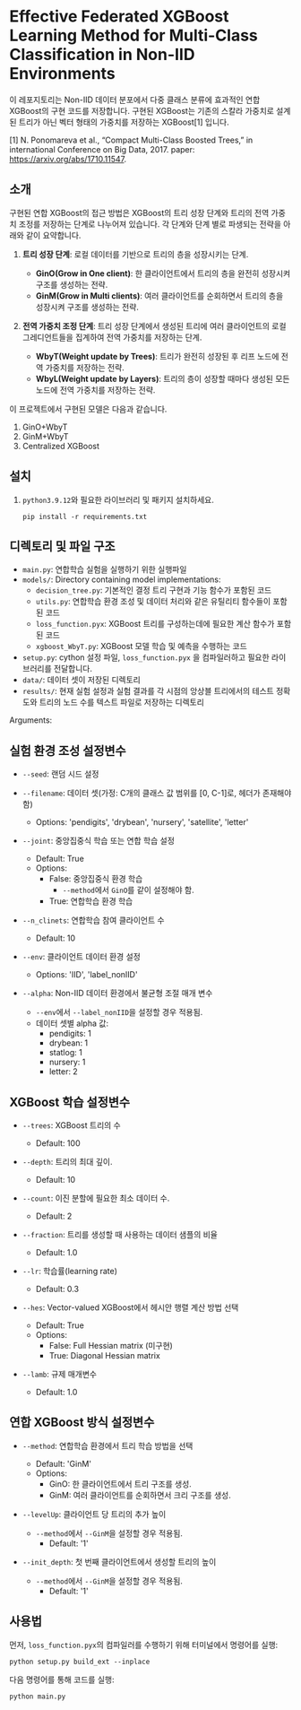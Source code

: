 # Effective Federated XGBoost Learning Method for Multi-Class Classification in Non-IID Environments

이 레포지토리는 Non-IID 데이터 분포에서 다중 클래스 분류에 효과적인 연합 XGBoost의 구현 코드를 저장합니다.
구현된 XGBoost는 기존의 스칼라 가중치로 설계된 트리가 아닌 벡터 형태의 가중치를 저장하는 XGBoost[1] 입니다.

[1] N. Ponomareva et al., “Compact Multi-Class Boosted Trees,” in international Conference on Big Data, 2017.
paper: https://arxiv.org/abs/1710.11547.

## 소개

구현된 연합 XGBoost의 접근 방법은 XGBoost의 트리 성장 단계와 트리의 전역 가중치 조정를 저장하는 단계로 나누어져 있습니다.
각 단계와 단계 별로 파생되는 전략을 아래와 같이 요약합니다.

1. **트리 성장 단계**: 로컬 데이터를 기반으로 트리의 층을 성장시키는 단계.
   - **GinO(Grow in One client)**: 한 클라이언트에서 트리의 층을 완전히 성장시켜 구조를 생성하는 전략.
   - **GinM(Grow in Multi clients)**: 여러 클라이언트를 순회하면서 트리의 층을 성장시켜 구조를 생성하는 전략.


2. **전역 가중치 조정 단계**: 트리 성장 단계에서 생성된 트리에 여러 클라이언트의 로컬 그레디언트들을 집계하여 전역 가중치를 저장하는 단계.
   - **WbyT(Weight update by Trees)**: 트리가 완전히 성장된 후 리프 노드에 전역 가중치를 저장하는 전략.
   - **WbyL(Weight update by Layers)**: 트리의 층이 성장할 때마다 생성된 모든 노드에 전역 가중치를 저장하는 전략. 

이 프로젝트에서 구현된 모델은 다음과 같습니다.
1. GinO+WbyT 
2. GinM+WbyT
3. Centralized XGBoost

## 설치

1. `python3.9.12`와 필요한 라이브러리 및 패키지 설치하세요.
   ```
   pip install -r requirements.txt
   ```

## 디렉토리 및 파일 구조

- `main.py`: 연합학습 실험을 실행하기 위한 실행파일 
- `models/`: Directory containing model implementations:
  - `decision_tree.py`: 기본적인 결정 트리 구현과 기능 함수가 포함된 코드 
  - `utils.py`: 연합학습 환경 조성 및 데이터 처리와 같은 유틸리티 함수들이 포함된 코드
  - `loss_function.pyx`: XGBoost 트리를 구성하는데에 필요한 계산 함수가 포함된 코드
  - `xgboost_WbyT.py`: XGBoost 모델 학습 및 예측을 수행하는 코드
- `setup.py`: cython 설정 파일, `loss_function.pyx` 을 컴파일러하고 필요한 라이브러리를 전달합니다.
- `data/`: 데이터 셋이 저장된 디렉토리
- `results/`: 현재 실험 설정과 실험 결과를 각 시점의 앙상블 트리에서의 테스트 정확도와 트리의 노드 수를 텍스트 파일로 저장하는 디렉토리

Arguments:

## 실험 환경 조성 설정변수
- `--seed`: 랜덤 시드 설정 
  
- `--filename`: 데이터 셋(가정: C개의 클래스 값 범위를 [0, C-1]로, 헤더가 존재해야 함) 
  - Options: 'pendigits', 'drybean', 'nursery', 'satellite', 'letter'

- `--joint`: 중앙집중식 학습 또는 연합 학습 설정 
  - Default: True
  - Options:
    - False: 중앙집중식 환경 학습
      - `--method`에서 `GinO`를 같이 설정해야 함.
    - True: 연합학습 환경 학습

- `--n_clinets`: 연합학습 참여 클라이언트 수 
  - Default: 10
  
- `--env`: 클라이언트 데이터 환경 설정 
  - Options: 'IID', 'label_nonIID'

- `--alpha`: Non-IID 데이터 환경에서 불균형 조절 매개 변수
  - `--env`에서 `--label_nonIID`을 설정할 경우 적용됨.
  - 데이터 셋별 alpha 값:
    - pendigits: 1
    - drybean: 1
    - statlog: 1
    - nursery: 1
    - letter: 2

## XGBoost 학습 설정변수
- `--trees`: XGBoost 트리의 수 
  - Default: 100
  
- `--depth`: 트리의 최대 깊이. 
  - Default: 10

- `--count`: 이진 분할에 필요한 최소 데이터 수. 
  - Default: 2

- `--fraction`: 트리를 생성할 때 사용하는 데이터 샘플의 비율
  - Default: 1.0

- `--lr`: 학습률(learning rate)
  - Default: 0.3
  
- `--hes`: Vector-valued XGBoost에서 헤시안 행렬 계산 방법 선택
  - Default: True
  - Options:
    - False: Full Hessian matrix (미구현)
    - True: Diagonal Hessian matrix
    
- `--lamb`: 규제 매개변수
  - Default: 1.0

## 연합 XGBoost 방식 설정변수

- `--method`: 연합학습 환경에서 트리 학습 방법을 선택
  - Default: 'GinM'
  - Options:
    - GinO: 한 클라이언트에서 트리 구조를 생성.
    - GinM: 여러 클라이언트를 순회하면서 크리 구조를 생성.

- `--levelUp`: 클라이언트 당 트리의 추가 높이
  - `--method`에서 `--GinM`을 설정할 경우 적용됨.
    - Default: '1'
    
- `--init_depth`: 첫 번째 클라이언트에서 생성할 트리의 높이
  - `--method`에서 `--GinM`을 설정할 경우 적용됨.
    - Default: '1'
    
## 사용법
먼저, `loss_function.pyx`의 컴파일러를 수행하기 위해 터미널에서 명령어를 실행:

```
python setup.py build_ext --inplace
```

다음 명령어를 통해 코드를 실행:

```
python main.py
```
